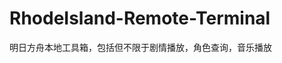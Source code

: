 # RhodeIsland-Remote-Terminal
明日方舟本地工具箱，包括但不限于剧情播放，角色查询，音乐播放
[](./img/1.png)
[](./img/2.png)
[](./img/3.png)
[](./img/4.png)
[](./img/5.png)
[](./img/6.png)
[](./img/7.png)
[](./img/8.png)